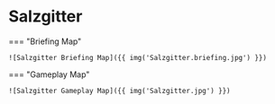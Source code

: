 # Salzgitter

=== "Briefing Map"

    ![Salzgitter Briefing Map]({{ img('Salzgitter.briefing.jpg') }})

=== "Gameplay Map"

    ![Salzgitter Gameplay Map]({{ img('Salzgitter.jpg') }})
